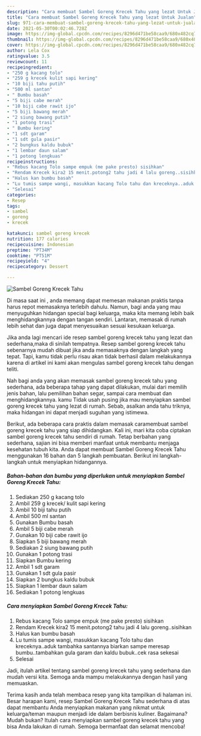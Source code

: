 ```yaml
---
description: "Cara membuat Sambel Goreng Krecek Tahu yang lezat Untuk Jualan"
title: "Cara membuat Sambel Goreng Krecek Tahu yang lezat Untuk Jualan"
slug: 971-cara-membuat-sambel-goreng-krecek-tahu-yang-lezat-untuk-jualan
date: 2021-05-30T00:02:46.728Z
image: https://img-global.cpcdn.com/recipes/8296d471be58caa9/680x482cq70/sambel-goreng-krecek-tahu-foto-resep-utama.jpg
thumbnail: https://img-global.cpcdn.com/recipes/8296d471be58caa9/680x482cq70/sambel-goreng-krecek-tahu-foto-resep-utama.jpg
cover: https://img-global.cpcdn.com/recipes/8296d471be58caa9/680x482cq70/sambel-goreng-krecek-tahu-foto-resep-utama.jpg
author: Lela Cox
ratingvalue: 3.5
reviewcount: 11
recipeingredient:
- "250 g kacang tolo"
- "259 g krecek kulit sapi kering"
- "10 biji tahu putih"
- "500 ml santan"
- " Bumbu basah"
- "5 biji cabe merah"
- "10 biji cabe rawit ijo"
- "5 biji bawang merah"
- "2 siung bawang putih"
- "1 potong trasi"
- " Bumbu kering"
- "1 sdt garam"
- "1 sdt gula pasir"
- "2 bungkus kaldu bubuk"
- "1 lembar daun salam"
- "1 potong lengkuas"
recipeinstructions:
- "Rebus kacang Tolo sampe empuk (me pake presto) sisihkan"
- "Rendam Krecek kira2 15 menit.potong2 tahu jadi 4 lalu goreng..sisihkan"
- "Halus kan bumbu basah"
- "Lu tumis sampe wangi, masukkan kacang Tolo tahu dan kreceknya..aduk tambahka santannya biarkan sampe meresap bumbu..tambahkan gula garam dan kaldu bubuk..cek rasa sekesai"
- "Selesai"
categories:
- Resep
tags:
- sambel
- goreng
- krecek

katakunci: sambel goreng krecek 
nutrition: 177 calories
recipecuisine: Indonesian
preptime: "PT34M"
cooktime: "PT51M"
recipeyield: "4"
recipecategory: Dessert

---
```



![Sambel Goreng Krecek Tahu](https://img-global.cpcdn.com/recipes/8296d471be58caa9/680x482cq70/sambel-goreng-krecek-tahu-foto-resep-utama.jpg)

Di masa  saat ini , anda memang dapat memesan makanan praktis tanpa harus repot memasaknya terlebih dahulu. Namun, bagi anda yang mau menyuguhkan hidangan special bagi keluarga, maka kita memang lebih baik menghidangkannya dengan tangan sendiri. Lantaran, memasak di rumah lebih sehat dan juga dapat menyesuaikan sesuai kesukaan keluarga.

Jika anda lagi mencari ide resep sambel goreng krecek tahu yang lezat dan sederhana,maka di sinilah tempatnya. Resep sambel goreng krecek tahu  sebenarnya mudah dibuat jika anda memasaknya dengan langkah yang tepat. Tapi, kamu tidak perlu risau akan tidak berhasil dalam melakukannya 
karena di artikel ini kami akan mengulas sambel goreng krecek tahu dengan teliti.  



Nah bagi anda yang akan memasak sambel goreng krecek tahu yang sederhana, ada beberapa tahap yang dapat dilakukan, mulai dari memilih jenis bahan, lalu pemilihan bahan segar, sampai cara membuat dan menghidangkannya. kamu Tidak usah pusing jika mau menyiapkan sambel goreng krecek tahu yang lezat di rumah. Sebab, asalkan anda  tahu triknya, maka hidangan ini dapat menjadi suguhan yang istimewa.

Berikut, ada beberapa cara praktis  dalam memasak caramembuat sambel goreng krecek tahu yang siap dihidangkan. Kali ini, mari kita coba ciptakan sambel goreng krecek tahu sendiri di rumah. Tetap berbahan yang sederhana, sajian ini bisa memberi manfaat untuk membantu menjaga kesehatan tubuh kita. Anda dapat membuat Sambel Goreng Krecek Tahu menggunakan 16 bahan dan 5 langkah pembuatan. Berikut ini langkah-langkah untuk menyiapkan hidangannya.

<!--inarticleads1-->

##### Bahan-bahan dan bumbu yang diperlukan untuk menyiapkan Sambel Goreng Krecek Tahu:

1. Sediakan 250 g kacang tolo
1. Ambil 259 g krecek/ kulit sapi kering
1. Ambil 10 biji tahu putih
1. Ambil 500 ml santan
1. Gunakan  Bumbu basah
1. Ambil 5 biji cabe merah
1. Gunakan 10 biji cabe rawit ijo
1. Siapkan 5 biji bawang merah
1. Sediakan 2 siung bawang putih
1. Gunakan 1 potong trasi
1. Siapkan  Bumbu kering
1. Ambil 1 sdt garam
1. Gunakan 1 sdt gula pasir
1. Siapkan 2 bungkus kaldu bubuk
1. Siapkan 1 lembar daun salam
1. Sediakan 1 potong lengkuas




<!--inarticleads2-->

##### Cara menyiapkan Sambel Goreng Krecek Tahu:

1. Rebus kacang Tolo sampe empuk (me pake presto) sisihkan
1. Rendam Krecek kira2 15 menit.potong2 tahu jadi 4 lalu goreng..sisihkan
1. Halus kan bumbu basah
1. Lu tumis sampe wangi, masukkan kacang Tolo tahu dan kreceknya..aduk tambahka santannya biarkan sampe meresap bumbu..tambahkan gula garam dan kaldu bubuk..cek rasa sekesai
1. Selesai




Jadi, itulah artikel tentang  sambel goreng krecek tahu  yang sederhana dan mudah versi kita. Semoga anda mampu melakukannya dengan hasil yang memuaskan. 

Terima kasih anda telah membaca resep yang kita tampilkan di halaman ini. Besar harapan kami, resep  Sambel Goreng Krecek Tahu sederhana di atas dapat membantu Anda menyiapkan makanan yang nikmat untuk keluarga/teman maupun menjadi ide dalam berbisnis kuliner. Bagaimana? Mudah bukan? Itulah cara menyiapkan sambel goreng krecek tahu yang bisa Anda lakukan di rumah. Semoga bermanfaat dan selamat mencoba!

